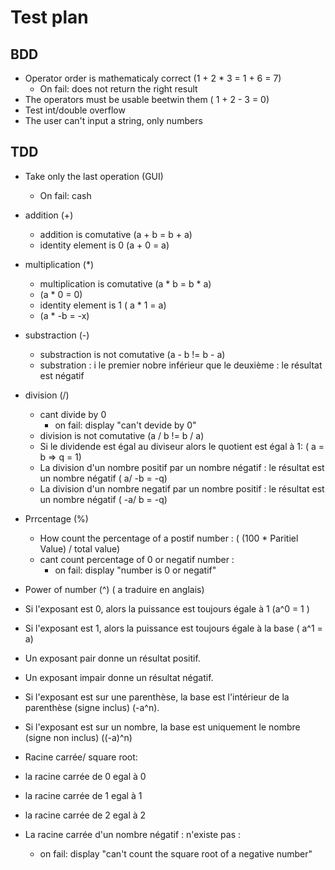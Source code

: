 # Test plan

## BDD

- Operator order is mathematicaly correct (1 + 2 * 3 = 1 + 6 = 7)  
  - On fail: does not return the right result
- The operators must be usable beetwin them ( 1 + 2 - 3 = 0)
- Test int/double overflow
- The user can't input a string, only numbers


## TDD

- Take only the last operation (GUI)
  - On fail: cash

- addition (+)
  - addition is comutative (a + b = b + a)
  - identity element is 0 (a + 0 = a)

- multiplication (\*)
  - multiplication is comutative (a * b = b * a)
  -  (a * 0 = 0)
  -  identity element is 1 ( a * 1 = a)
  -  (a * -b = -x)

- substraction (-)
  - substraction is not comutative (a - b != b - a)
  - substration : i le premier nobre inférieur que le deuxième : le résultat est négatif 

- division (/)
  - cant divide by 0
    - on fail: display "can't devide by 0"
  - division is not comutative (a / b != b / a)
  - Si le dividende est égal au diviseur alors le quotient est égal à 1: ( a = b => q = 1)
  - La division d'un nombre positif par un nombre négatif : le résultat est un nombre négatif ( a/ -b = -q)
  -  La division d'un nombre negatif par un nombre positif : le résultat est un nombre négatif ( -a/ b = -q)
- Prrcentage (%)
  - How count the percentage of a postif number : ( (100 * Paritiel Value) / total value) 
  - cant count percentage of 0 or negatif number :
     - on fail: display "number is 0 or negatif"
 - Power of number (^) ( a traduire en anglais)
  - Si l'exposant est 0, alors la puissance est toujours égale à 1 (a^0 = 1 )  
  - Si l'exposant est 1, alors la puissance est toujours égale à la base ( a^1 = a)
  - Un exposant pair donne un résultat positif.
  - Un exposant impair donne un résultat négatif.
  - Si l'exposant est sur une parenthèse, la base est l'intérieur de la parenthèse (signe inclus) (-a^n).
  - Si l'exposant est sur un nombre, la base est uniquement le nombre (signe non inclus) ((-a)^n)
 
 - Racine carrée/ square root: 
  - la racine carrée de 0 egal à 0 
  - la racine carrée de 1 egal à 1
  - la racine carrée de 2 egal à 2
  - La racine carrée d'un nombre négatif : n'existe pas :
    - on fail: display "can't count the square root of a negative number"

